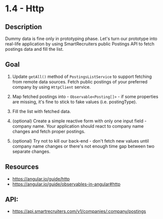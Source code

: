 # 1.4 - Http

## Description

Dummy data is fine only in prototyping phase. Let's turn our prototype into real-life application by using SmartRecruiters public Postings API to fetch postings data and fill the list.

## Goal

1. Update `getAll()` method of `PostingsListService` to support fetching from remote data sources. Fetch public postings of your preferred company by using `HttpClient` service.
2. Map fetched postings into - `Observable<Posting[]>` - if some properties are missing, it's fine to stick to fake values (i.e. postingType).
3. Fill the list with fetched data.

4. (optional) Create a simple reactive form with only one input field - company name. Your application should react to company name changes and fetch proper postings.
5. (optional) Try not to kill our back-end - don't fetch new values until company name changes or there's not enough time gap between two separate changes.

## Resources

- https://angular.io/guide/http
- https://angular.io/guide/observables-in-angular#http

## API:
- https://api.smartrecruiters.com/v1/companies/:company/postings